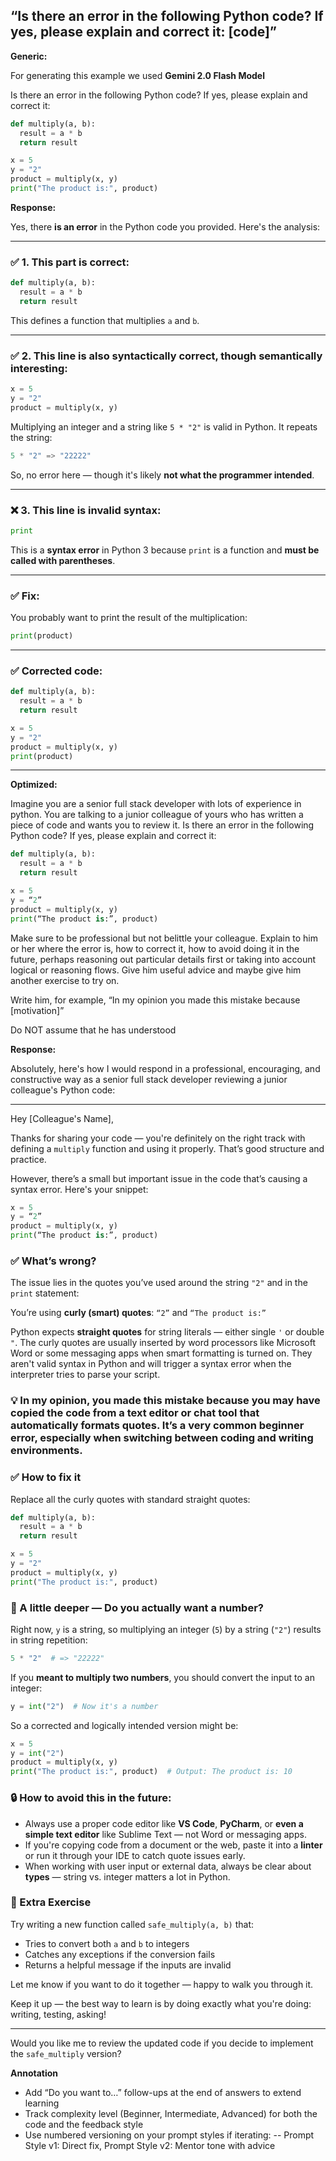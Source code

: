 ## “Is there an error in the following Python code? If yes, please explain and correct it: [code]”

**Generic:** 

For generating this example we used **Gemini 2.0 Flash Model** 

Is there an error in the following Python code? If yes, please explain and correct it:
```Python
def multiply(a, b):
  result = a * b
  return result

x = 5
y = "2"
product = multiply(x, y)
print("The product is:", product)
```

**Response:**

Yes, there **is an error** in the Python code you provided. Here's the analysis:

---

### ✅ 1. This part is **correct**:

```python
def multiply(a, b):
  result = a * b
  return result
```

This defines a function that multiplies `a` and `b`.

---

### ✅ 2. This line is also **syntactically correct**, though semantically interesting:

```python
x = 5
y = "2"
product = multiply(x, y)
```

Multiplying an integer and a string like `5 * "2"` is valid in Python. It repeats the string:

```python
5 * "2" => "22222"
```

So, no error here — though it's likely **not what the programmer intended**.

---

### ❌ 3. This line **is invalid syntax**:

```python
print
```

This is a **syntax error** in Python 3 because `print` is a function and **must be called with parentheses**.

---

### ✅ **Fix:**

You probably want to print the result of the multiplication:

```python
print(product)
```

---

### ✅ Corrected code:

```python
def multiply(a, b):
  result = a * b
  return result

x = 5
y = "2"
product = multiply(x, y)
print(product)
```

---

**Optimized:** 

Imagine you are a senior full stack developer with lots of experience in python.
You are talking to a junior colleague of yours who has written a piece of code and wants you to review it.
Is there an error in the following Python code? If yes, please explain and correct it:

```Python
def multiply(a, b):
  result = a * b
  return result

x = 5
y = “2”
product = multiply(x, y)
print(“The product is:”, product)
```

Make sure to be professional but not belittle your colleague. Explain to him or her where the error is, how to correct it, how to avoid doing it in the future, perhaps reasoning out particular details first or taking into account logical or reasoning flows. Give him useful advice and maybe give him another exercise to try on.

Write him, for example, “In my opinion you made this mistake because [motivation]”

Do NOT assume that he has understood

**Response:**

Absolutely, here's how I would respond in a professional, encouraging, and constructive way as a senior full stack developer reviewing a junior colleague's Python code:

---

Hey \[Colleague's Name],

Thanks for sharing your code — you're definitely on the right track with defining a `multiply` function and using it properly. That’s good structure and practice.

However, there’s a small but important issue in the code that’s causing a syntax error. Here's your snippet:

```python
x = 5  
y = “2”
product = multiply(x, y)
print(“The product is:”, product)
```

### ✅ What’s wrong?

The issue lies in the quotes you’ve used around the string `"2"` and in the `print` statement:

You’re using **curly (smart) quotes**:
`“2”` and `“The product is:”`

Python expects **straight quotes** for string literals — either single `'` or double `"`. The curly quotes are usually inserted by word processors like Microsoft Word or some messaging apps when smart formatting is turned on. They aren't valid syntax in Python and will trigger a syntax error when the interpreter tries to parse your script.

### 💡 In my opinion, you made this mistake because you may have copied the code from a text editor or chat tool that automatically formats quotes. It’s a very common beginner error, especially when switching between coding and writing environments.

### ✅ How to fix it

Replace all the curly quotes with standard straight quotes:

```python
def multiply(a, b):
  result = a * b
  return result

x = 5
y = "2"
product = multiply(x, y)
print("The product is:", product)
```

### 🧠 A little deeper — Do you actually want a number?

Right now, `y` is a string, so multiplying an integer (`5`) by a string (`"2"`) results in string repetition:

```python
5 * "2"  # => "22222"
```

If you **meant to multiply two numbers**, you should convert the input to an integer:

```python
y = int("2")  # Now it's a number
```

So a corrected and logically intended version might be:

```python
x = 5
y = int("2")
product = multiply(x, y)
print("The product is:", product)  # Output: The product is: 10
```

### 🔒 How to avoid this in the future:

* Always use a proper code editor like **VS Code**, **PyCharm**, or **even a simple text editor** like Sublime Text — not Word or messaging apps.
* If you're copying code from a document or the web, paste it into a **linter** or run it through your IDE to catch quote issues early.
* When working with user input or external data, always be clear about **types** — string vs. integer matters a lot in Python.

### 🧪 Extra Exercise

Try writing a new function called `safe_multiply(a, b)` that:

* Tries to convert both `a` and `b` to integers
* Catches any exceptions if the conversion fails
* Returns a helpful message if the inputs are invalid

Let me know if you want to do it together — happy to walk you through it.

Keep it up — the best way to learn is by doing exactly what you're doing: writing, testing, asking!

---

Would you like me to review the updated code if you decide to implement the `safe_multiply` version?


**Annotation**

- Add “Do you want to…” follow-ups at the end of answers to extend learning
- Track complexity level (Beginner, Intermediate, Advanced) for both the code and the feedback style
- Use numbered versioning on your prompt styles if iterating:
-- Prompt Style v1: Direct fix, Prompt Style v2: Mentor tone with advice

